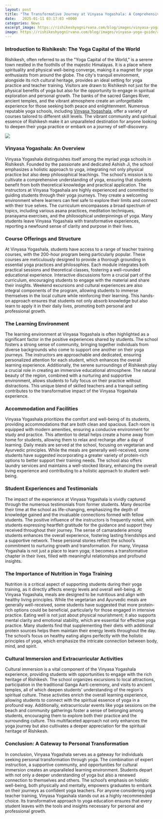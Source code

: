 ```yaml
---
layout: post
title: "The Transformative Journey at Vinyasa Yogashala: A Comprehensive Guide"
date:   2025-01-11 03:17:03 +0000
categories: News
excerpt_image: https://rishikeshyognirvana.com/blog/images/vinyasa-yoga-guide/a-comprehensive-guide-to-vinyasa-yoga.webp
image: https://rishikeshyognirvana.com/blog/images/vinyasa-yoga-guide/a-comprehensive-guide-to-vinyasa-yoga.webp
---
```


### Introduction to Rishikesh: The Yoga Capital of the World
Rishikesh, often referred to as the "Yoga Capital of the World," is a serene town nestled in the foothills of the majestic Himalayas. It is a place where spirituality and physical well-being converge, making it a magnet for yoga enthusiasts from around the globe. The city's tranquil environment, alongside its rich cultural heritage, provides an ideal setting for yoga practice and teacher training. Visitors are drawn to Rishikesh not just for the physical benefits of yoga but also for the opportunity to engage in spiritual exploration and personal growth. 
The banks of the sacred Ganges River, ancient temples, and the vibrant atmosphere create an unforgettable experience for those seeking both peace and enlightenment. Numerous reputable yoga schools, including [Vinyasa Yogashala](https://fr.edu.vn/en/Yoga), offer a variety of courses tailored to different skill levels. The vibrant community and spiritual essence of Rishikesh make it an unparalleled destination for anyone looking to deepen their yoga practice or embark on a journey of self-discovery.

![](https://rishikeshyognirvana.com/blog/images/vinyasa-yoga-guide/a-comprehensive-guide-to-vinyasa-yoga.webp)
### Vinyasa Yogashala: An Overview
Vinyasa Yogashala distinguishes itself among the myriad yoga schools in Rishikesh. Founded by the passionate and dedicated Ashish Ji, the school emphasizes a holistic approach to yoga, integrating not only physical practice but also deep philosophical teachings. The school's mission is to cultivate a comprehensive understanding of yoga, ensuring that students benefit from both theoretical knowledge and practical application.
The instructors at Vinyasa Yogashala are highly experienced and committed to guiding students through their yoga journeys. They create a welcoming environment where learners can feel safe to explore their limits and connect with their true selves. The curriculum encompasses a broad spectrum of topics, including various asana practices, meditation techniques, pranayama exercises, and the philosophical underpinnings of yoga. Many students leave Vinyasa Yogashala with transformative experiences, reporting a newfound sense of clarity and purpose in their lives.
### Course Offerings and Structure
At Vinyasa Yogashala, students have access to a range of teacher training courses, with the 200-hour program being particularly popular. These courses are meticulously designed to provide a thorough grounding in essential yoga practices and philosophies. Each module integrates both practical sessions and theoretical classes, fostering a well-rounded educational experience.
Interactive discussions form a crucial part of the curriculum, encouraging students to engage with the material and share their insights. Weekend excursions and cultural experiences are also integral components of the program, allowing students to immerse themselves in the local culture while reinforcing their learning. This hands-on approach ensures that students not only absorb knowledge but also learn to apply it in their daily lives, promoting both personal and professional growth.
### The Learning Environment
The learning environment at Vinyasa Yogashala is often highlighted as a significant factor in the positive experiences shared by students. The school fosters a strong sense of community, bringing together individuals from diverse backgrounds who come to support one another on their yoga journeys. The instructors are approachable and dedicated, ensuring personalized attention for each student, which enhances the overall learning experience.
Additionally, the serene surroundings of Rishikesh play a crucial role in creating an immersive educational atmosphere. The natural beauty of the region, combined with a nurturing and supportive environment, allows students to fully focus on their practice without distractions. This unique blend of skilled teachers and a tranquil setting contributes to the transformative impact of the Vinyasa Yogashala experience.
### Accommodation and Facilities
Vinyasa Yogashala prioritizes the comfort and well-being of its students, providing accommodations that are both clean and spacious. Each room is equipped with modern amenities, ensuring a conducive environment for study and practice. This attention to detail helps create a home away from home for students, allowing them to relax and recharge after a day of learning.
Daily meals are served at the school, focusing on vegetarian and Ayurvedic principles. While the meals are generally well-received, some students have suggested incorporating a greater variety of protein-rich options to better support their training needs. The school also offers laundry services and maintains a well-stocked library, enhancing the overall living experience and contributing to a holistic approach to student well-being.
### Student Experiences and Testimonials
The impact of the experience at Vinyasa Yogashala is vividly captured through the numerous testimonials from former students. Many describe their time at the school as life-changing, emphasizing the depth of knowledge gained and the invaluable connections formed with fellow students. The positive influence of the instructors is frequently noted, with students expressing heartfelt gratitude for the guidance and support they received throughout their journey.
The sense of camaraderie among students enhances the overall experience, fostering lasting friendships and a supportive network. These personal stories reflect the school’s commitment to nurturing growth and transformation. For many, Vinyasa Yogashala is not just a place to learn yoga; it becomes a transformative chapter in their lives, filled with meaningful relationships and profound insights.
### The Importance of Nutrition in Yoga Training
Nutrition is a critical aspect of supporting students during their yoga training, as it directly affects energy levels and overall well-being. At Vinyasa Yogashala, meals are designed to be nutritious and align with healthy living principles. While the vegetarian and Ayurvedic meals are generally well-received, some students have suggested that more protein-rich options could be beneficial, particularly for those engaged in intensive practice.
Eating well is not just about physical nourishment; it also supports mental clarity and emotional stability, which are essential for effective yoga practice. Many students find that supplementing their diets with additional protein sources helps them maintain their energy levels throughout the day. The school’s focus on healthy eating aligns perfectly with the holistic principles of yoga, which emphasize the intricate connection between body, mind, and spirit.
### Cultural Immersion and Extracurricular Activities
Cultural immersion is a vital component of the Vinyasa Yogashala experience, providing students with opportunities to engage with the rich heritage of Rishikesh. The school organizes excursions to local attractions, participation in the traditional Ganga Aarti ceremony, and visits to ancient temples, all of which deepen students' understanding of the region's spiritual culture. 
These activities enrich the overall learning experience, allowing students to connect with the spiritual essence of yoga in a profound way. Additionally, extracurricular events like yoga sessions on the beach and community gatherings foster a sense of belonging among students, encouraging them to explore both their practice and the surrounding culture. This multifaceted approach not only enhances the yoga journey but also cultivates a deeper appreciation for the spiritual heritage of Rishikesh.
### Conclusion: A Gateway to Personal Transformation
In conclusion, Vinyasa Yogashala serves as a gateway for individuals seeking personal transformation through yoga. The combination of expert instruction, a supportive community, and opportunities for cultural immersion creates an unparalleled learning environment. Students depart with not only a deeper understanding of yoga but also a renewed connection to themselves and others.
The school’s emphasis on holistic well-being, both physically and mentally, empowers graduates to embark on their journeys as confident yoga teachers. For anyone considering yoga teacher training, Vinyasa Yogashala stands out as a highly recommended choice. Its transformative approach to yoga education ensures that every student leaves with the tools and insights necessary for personal and professional growth.